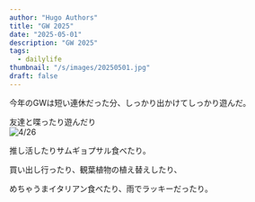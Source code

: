 ```yaml
---
author: "Hugo Authors"
title: "GW 2025"
date: "2025-05-01"
description: "GW 2025"
tags:
  - dailylife
thumbnail: "/s/images/20250501.jpg"
draft: false
---
```


今年のGWは短い連休だった分、しっかり出かけてしっかり遊んだ。
  
友達と喋ったり遊んだり  
![4/26](/s/images/20250501.jpg)  
  
推し活したりサムギョプサル食べたり。
  
買い出し行ったり、観葉植物の植え替えしたり、
  
めちゃうまイタリアン食べたり、雨でラッキーだったり。
